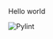 Hello world

![Pylint](https://github.com/amimran01/arcade-python-demo/actions/workflows/pylint.yml/badge.svg)
